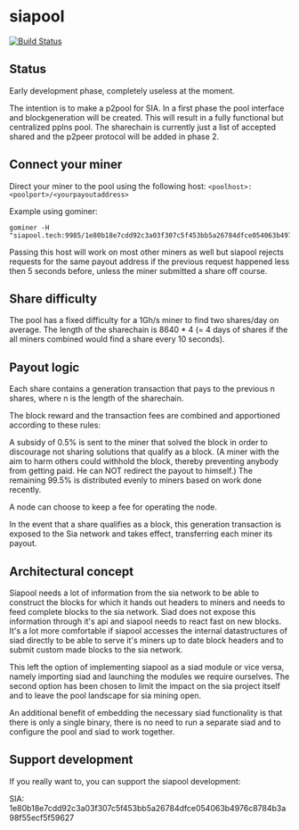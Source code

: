 # siapool


[![Build Status](https://travis-ci.org/siapool/p2pool.svg?branch=master)](https://travis-ci.org/siapool/p2pool)

## Status

Early development phase, completely useless at the moment.

The intention is to make a p2pool for SIA. In a first phase the pool interface and blockgeneration will be created. This will result in a fully functional but centralized pplns pool. The sharechain is currently just a list of accepted shared and the p2peer protocol will be added in phase 2.

## Connect your miner

Direct your miner to the pool using the following host: `<poolhost>:<poolport>/<yourpayoutaddress>`

Example using gominer:
```
gominer -H "siapool.tech:9985/1e80b18e7cdd92c3a03f307c5f453bb5a26784dfce054063b4976c8784b3a98f55ecf5f59627"
```

Passing this host will work on most other miners as well but siapool rejects requests for the same payout address if the previous request happened less then 5 seconds before, unless the miner submitted a share off course.

## Share difficulty

The pool has a fixed difficulty for a 1Gh/s miner to find two shares/day on average. The length of the sharechain is 8640 * 4 (= 4 days of shares if the all miners combined would find a share every 10 seconds).

## Payout logic

Each share contains a generation transaction that pays to the previous n shares, where n is the length of the sharechain.

The block reward and the transaction fees are combined and apportioned according to these rules:

A subsidy of 0.5% is sent to the miner that solved the block in order to discourage not sharing solutions that qualify as a block. (A miner with the aim to harm others could withhold the block, thereby preventing anybody from getting paid. He can NOT redirect the payout to himself.) The remaining 99.5% is distributed evenly to miners based on work done recently.

A node can choose to keep a fee for operating the node.

In the event that a share qualifies as a block, this generation transaction is exposed to the Sia network and takes effect, transferring each miner its payout.

## Architectural concept

Siapool needs a lot of information from the sia network to be able to construct the blocks for which it hands out headers to miners and needs to feed complete blocks to the sia network. Siad does not expose this information through it's api and siapool needs to react fast on new blocks. It's a lot more comfortable if siapool accesses the internal datastructures of siad directly to be able to serve it's miners up to date block headers and to submit custom made blocks to the sia network.

This left the option of implementing siapool as a siad module or vice versa, namely importing siad and launching the modules we require ourselves. The second option has been chosen to limit the impact on the sia project itself and to leave the pool landscape for sia mining open.

An additional benefit of embedding the necessary siad functionality is that there is only a single binary, there is no need to run a separate siad and to configure the pool and siad to work together.

## Support development

If you really want to, you can support the siapool development:

SIA: 1e80b18e7cdd92c3a03f307c5f453bb5a26784dfce054063b4976c8784b3a98f55ecf5f59627
